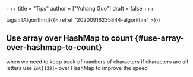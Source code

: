 +++
title = "Tips"
author = ["Yuhang Guo"]
draft = false
+++

tags
: [Algorithm]({{< relref "20200916235844-algorithm" >}})


## Use array over HashMap to count {#use-array-over-hashmap-to-count}

when we need to kepp track of numbers of characters
if characters are all letters
use `int[128]=` over HashMap to improve the speed
